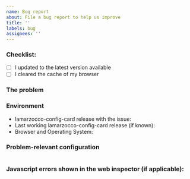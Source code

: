 ```yaml
---
name: Bug report
about: File a bug report to help us improve
title: ''
labels: bug
assignees: ''
---
```


### Checklist:

- [ ] I updated to the latest version available
- [ ] I cleared the cache of my browser

### The problem

<!--
  Describe the issue you are experiencing
-->

### Environment

<!--
  Provide details about the versions you are using, which helps us to reproduce
  and find the issue quicker. Version information is found in the
  Home Assistant frontend: Developer tools -> Info.
-->

- lamarzocco-config-card release with the issue:
- Last working lamarzocco-config-card release (if known):
- Browser and Operating System:

### Problem-relevant configuration

```yaml

```

### Javascript errors shown in the web inspector (if applicable):

```

```
